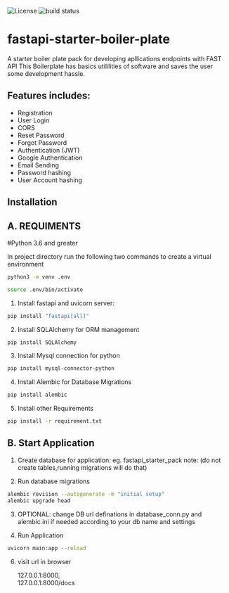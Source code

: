![License](https://img.shields.io/badge/license-MIT-green) <img src="https://img.shields.io/circleci/project/github/badges/shields/master" alt="build status">
# fastapi-starter-boiler-plate
A starter boiler plate pack for developing apllications endpoints with FAST API 
This Boilerplate has basics utililities of software and saves the user some development hassle.

## Features includes:

- Registration
- User Login
- CORS
- Reset Password
- Forgot Password
- Authentication (JWT)
- Google Authentication
- Email Sending
- Password hashing
- User Account hashing 

## Installation

## A. REQUIMENTS
#Python 3.6 and greater

In project directory run the following two commands to create a virtual environment
```bash
python3 -m venv .env 
```
```bash
source .env/bin/activate
```

1. Install fastapi and uvicorn server:
```bash 
pip install "fastapi[all]"
```

2. Install SQLAlchemy for ORM management
```bash 
pip install SQLAlchemy
```
3.  Install Mysql connection for python 
```bash 
pip install mysql-connector-python
```
4. Install Alembic for Database Migrations
```bash 
pip install alembic
```
5. Install other Requirements
```bash
pip install -r requirement.txt
```


## B. Start Application

1. Create database for application: eg. fastapi_starter_pack 
note: (do not create tables,running migrations will do that)

2. Run database migrations
```bash
alembic revision --autogenerate -m "initial setup"
alembic upgrade head
```

3. OPTIONAL: change DB url definations in database_conn.py and alembic.ini if needed according to your db name and settings


4. Run Application
```bash
uvicorn main:app --reload 
```

6. visit url in browser

      127.0.0.1:8000,  
      127.0.0.1:8000/docs
